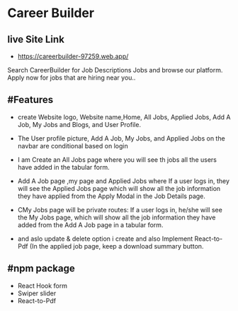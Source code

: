 
#  Career Builder
## live Site Link
- https://careerbuilder-97259.web.app/

Search CareerBuilder for Job Descriptions Jobs and browse our platform. Apply now for jobs that are hiring near you..



## #Features 

 - create  Website logo, Website name,Home, All Jobs, Applied Jobs, Add A Job, My Jobs and  Blogs, and User Profile.
 - The User profile picture, Add A Job, My Jobs, and Applied Jobs on the
 navbar are conditional based on login
 - I am Create an All Jobs page where you will see th  jobs all the users have added in the tabular form.
 -  Add A Job page ,my page and Applied Jobs where If a user logs in, they will see the Applied Jobs page which will show all the job information they have applied from the Apply Modal in the Job Details page.

 - CMy Jobs page will be private routes: If a user logs in, he/she will see the My Jobs page, which will show all the job information they have added from the Add A Job page in a tabular form.
 - and aslo update & delete option i create and also  Implement React-to-Pdf (In the applied job page, keep a download summary button.

## #npm package 
-  React Hook form
-  Swiper slider
-  React-to-Pdf
